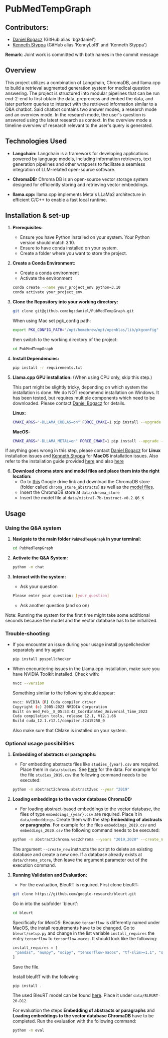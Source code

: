 ﻿# PubMedTempGraph
## Contributors: 
- [Daniel Bogacz](mailto:daniel.bogacz@stud.uni-heidelberg.de) (GitHub alias 'bgzdaniel')
- [Kenneth Styppa](mailto:kenneth.styppa@web.de) (GitHub alias 'KennyLoRI' and 'Kenneth Styppa')

**Remark**: Joint work is committed with both names in the commit message

## Overview

This project utilizes a combination of Langchain, ChromaDB, and llama.cpp to build a retrieval augmented generation system for medical question answering. The project is structured into modular pipelines that can be run end-2-end to first obtain the data, preprocess and embed the data, and later perform queries to interact with the retrieved information similar to a Q&A chatbot. Said chatbot contains two answer modes, a research mode and an overview mode. In the research mode, the user's question is answered using the latest research as context. In the overview mode a timeline overview of research relevant to the user's query is generated.

## Technologies Used

- **Langchain:** Langchain is a framework for developing applications powered by language models, including information retrievers, text generation pipelines and other wrappers to facilitate a seamless integration of LLM-related open-source software.

- **ChromaDB:** Chroma DB is an open-source vector storage system designed for efficiently storing and retrieving vector embeddings.

- **llama.cpp:** llama.cpp implements Meta's LLaMa2 architecture in efficient C/C++ to enable a fast local runtime.

## Installation & set-up

1. **Prerequisites:**
   - Ensure you have Python installed on your system. Your Python version should match 3.10.
   - Ensure to have conda installed on your system.
   - Create a folder where you want to store the project.

2. **Create a Conda Environment:**
   - Create a conda environment
   - Activate the environment
   ```bash
   conda create --name your_project_env python=3.10
   conda activate your_project_env
   ```

4. **Clone the Repository into your working directory:**
   ```bash
   git clone git@github.com:bgzdaniel/PubMedTempGraph.git
   ```
   When using Mac set pgk_config path:
   ```bash
   export PKG_CONFIG_PATH="/opt/homebrew/opt/openblas/lib/pkgconfig"
   ```

   then switch to the working directory of the project:
   ```bash
   cd PubMedTempGraph
   ```
   
6. **Install Dependencies:**
   ```bash
   pip install -r requirements.txt
   ```
   
7. **Llama.cpp GPU installation:**
   (When using CPU only, skip this step.)

   This part might be slightly tricky, depending on which system the installation is done. We do NOT recommend installation on Windows. It has been tested, but requires multiple components which need to be downloaded. Please contact [Daniel Bogacz](mailto:daniel.bogacz@stud.uni-heidelberg.de) for details.

   **Linux:**
   ```bash
   CMAKE_ARGS="-DLLAMA_CUBLAS=on" FORCE_CMAKE=1 pip install --upgrade --force-reinstall llama-cpp-python --no-cache-dir
   ```

   **MacOS:**
   ```bash
   CMAKE_ARGS="-DLLAMA_METAL=on" FORCE_CMAKE=1 pip install --upgrade --force-reinstall llama-cpp-python --no-cache-dir
   ```

If anything goes wrong in this step, please contact [Daniel Bogacz](mailto:daniel.bogacz@stud.uni-heidelberg.de) for **Linux** installation issues and [Kenneth Styppa](mailto:kenneth.styppa@web.de) for **MacOS** installation issues. Also refer to the installation guide provided [here](https://python.langchain.com/docs/integrations/llms/llamacpp) and also [here](https://llama-cpp-python.readthedocs.io/en/latest/install/macos/)

6. **Download chroma store and model files and place them into the right location:**
   - Go to [this](https://drive.google.com/drive/folders/1-6FxGDDKGD-sMwT2Pax7VVMLzuZUH0DG) Google drive link and download the ChromaDB store (folder called `chroma_store_abstracts`) as well as the [model files](https://huggingface.co/TheBloke/Mistral-7B-Instruct-v0.2-GGUF/blob/main/mistral-7b-instruct-v0.2.Q6_K.gguf).
   - Insert the ChromaDB store at `data/chroma_store`
   - Insert the model file at `data/mistral-7b-instruct-v0.2.Q6_K`

## Usage
### Using the Q&A system
1. **Navigate to the main folder `PubMedTempGraph` in your terminal:**
   ```bash
   cd PubMedTempGraph
   ```

2. **Activate the Q&A System:**
   ```bash
   python -m chat
   ```
3. **Interact with the system:**
   - Ask your question
   ```bash
   Please enter your question: [your_question]
   ```
   - Ask another question (and so on)
  
Note: Running the system for the first time might take some additional seconds because the model and the vector database has to be initialized.
  
### Trouble-shooting: 
- If you encounter an issue during your usage install pyspellchecker separately and try again:
  ```bash
  pip install pyspellchecker
  ```
- When encountering issues in the Llama.cpp installation, make sure you have NVIDIA Toolkit installed. Check with:
   ```bash
   nvcc --version
   ```
   Something similar to the following should appear:
   ```bash
   nvcc: NVIDIA (R) Cuda compiler driver
   Copyright (c) 2005-2023 NVIDIA Corporation
   Built on Wed_Feb__8_05:53:42_Coordinated_Universal_Time_2023
   Cuda compilation tools, release 12.1, V12.1.66
   Build cuda_12.1.r12.1/compiler.32415258_0
   ```
   Also make sure that CMake is installed on your system.

### Optional usage possibilities 

1. **Embedding of abstracts or paragraphs:**
   - For embedding abstracts files like `studies_{year}.csv` are required. Place them in `data/studies`. See [here](https://drive.google.com/drive/folders/139ZXhBJ3WVpzhiY7fzl9K2mx84VmKXmB?usp=sharing) for the data. For example for the file `studies_2019.csv` the following command needs to be executed:
   ```bash
   python -m abstract2chroma.abstract2vec --year "2019"
   ```
   
2. **Loading embeddings to the vector database ChromaDB:**
   - For loading abstract-based embeddings to the vector database, the files of type `embeddings_{year}.csv` are required. Place it in `data/embeddings`. Create them with the step **Embedding of abstracts or paragraphs**. For example for the files `embeddings_2019.csv` and `embeddings_2020.csv` the following command needs to be executed:
   ```bash
   python -m abstract2chroma.vec2chroma --years "2019,2020" --create_new
   ```
   The argument `--create_new` instructs the script to delete an existing database and create a new one. If a database already exists at `data/chroma_store`, then leave the argument parameter out of the execution command.
   
5. **Running Validation and Evaluation:**
   - For the evaluation, BleuRT is required. First clone bleuRT:
   ```bash
   git clone https://github.com/google-research/bleurt.git
   ```
   Go in into the subfolder 'bleurt':
   ```bash
   cd bleurt
   ```
   Specifically for *MacOS*: Because `tensorflow` is differently named under MacOS, the install requirements have to be changed. Go to `bleurt/setup.py` and change in the list variable `install_requires` the entry `tensorflow` to `tensorflow-macos`. It should look like the following:
   ```python
   install_requires = [
    "pandas", "numpy", "scipy", "tensorflow-macos", "tf-slim>=1.1", "sentencepiece"
   ]
   ```

   Save the file.

   Install bleuRT with the following:
   
   ```bash
   pip install . 
   ```

   The used BleuRT model can be found [here](https://storage.googleapis.com/bleurt-oss-21/BLEURT-20-D12.zip). Place it under `data/BLEURT-20-D12`.
   
   For evaluation the steps **Embedding of abstracts or paragraphs** and **Loading embeddings to the vector database ChromaDB** have to be completed. Run the evaluation with the following command:
   ```bash
   python -m eval
   ```

